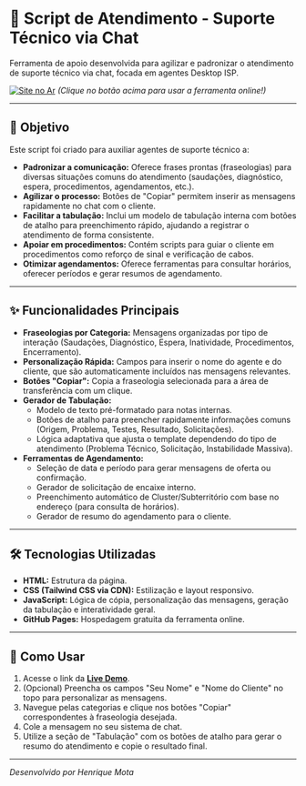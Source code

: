 # 🚀 Script de Atendimento - Suporte Técnico via Chat

Ferramenta de apoio desenvolvida para agilizar e padronizar o atendimento de suporte técnico via chat, focada em agentes Desktop ISP.

[![Site no Ar](https://img.shields.io/badge/Acessar-Live_Demo-brightgreen)](https://henrigajo.github.io/script-de-fraseologia/)
*(Clique no botão acima para usar a ferramenta online!)*

---

## 🎯 Objetivo

Este script foi criado para auxiliar agentes de suporte técnico a:

* **Padronizar a comunicação:** Oferece frases prontas (fraseologias) para diversas situações comuns do atendimento (saudações, diagnóstico, espera, procedimentos, agendamentos, etc.).
* **Agilizar o processo:** Botões de "Copiar" permitem inserir as mensagens rapidamente no chat com o cliente.
* **Facilitar a tabulação:** Inclui um modelo de tabulação interna com botões de atalho para preenchimento rápido, ajudando a registrar o atendimento de forma consistente.
* **Apoiar em procedimentos:** Contém scripts para guiar o cliente em procedimentos como reforço de sinal e verificação de cabos.
* **Otimizar agendamentos:** Oferece ferramentas para consultar horários, oferecer períodos e gerar resumos de agendamento.

---

## ✨ Funcionalidades Principais

* **Fraseologias por Categoria:** Mensagens organizadas por tipo de interação (Saudações, Diagnóstico, Espera, Inatividade, Procedimentos, Encerramento).
* **Personalização Rápida:** Campos para inserir o nome do agente e do cliente, que são automaticamente incluídos nas mensagens relevantes.
* **Botões "Copiar":** Copia a fraseologia selecionada para a área de transferência com um clique.
* **Gerador de Tabulação:**
    * Modelo de texto pré-formatado para notas internas.
    * Botões de atalho para preencher rapidamente informações comuns (Origem, Problema, Testes, Resultado, Solicitações).
    * Lógica adaptativa que ajusta o template dependendo do tipo de atendimento (Problema Técnico, Solicitação, Instabilidade Massiva).
* **Ferramentas de Agendamento:**
    * Seleção de data e período para gerar mensagens de oferta ou confirmação.
    * Gerador de solicitação de encaixe interno.
    * Preenchimento automático de Cluster/Subterritório com base no endereço (para consulta de horários).
    * Gerador de resumo do agendamento para o cliente.

---

## 🛠️ Tecnologias Utilizadas

* **HTML:** Estrutura da página.
* **CSS (Tailwind CSS via CDN):** Estilização e layout responsivo.
* **JavaScript:** Lógica de cópia, personalização das mensagens, geração da tabulação e interatividade geral.
* **GitHub Pages:** Hospedagem gratuita da ferramenta online.

---

## 📝 Como Usar

1.  Acesse o link da [**Live Demo**](https://henrigajo.github.io/script-de-fraseologia/).
2.  (Opcional) Preencha os campos "Seu Nome" e "Nome do Cliente" no topo para personalizar as mensagens.
3.  Navegue pelas categorias e clique nos botões "Copiar" correspondentes à fraseologia desejada.
4.  Cole a mensagem no seu sistema de chat.
5.  Utilize a seção de "Tabulação" com os botões de atalho para gerar o resumo do atendimento e copie o resultado final.

---

*Desenvolvido por Henrique Mota*
